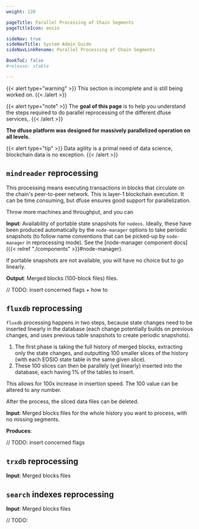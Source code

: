 ```yaml
---
weight: 120

pageTitle: Parallel Processing of Chain Segments
pageTitleIcon: eosio

sideNav: true
sideNavTitle: System Admin Guide
sideNavLinkRename: Parallel Processing of Chain Segments

BookToC: false
#release: stable

---
```


{{< alert type="warning" >}}
This section is incomplete and is still being worked on.
{{< /alert >}}


{{< alert type="note" >}}
The **goal of this page** is to help you understand the steps required to do parallel reprocessing of the different dfuse services,.
{{< /alert >}}


**The dfuse platform was designed for massively parallelized operation on all levels.**

{{< alert type="tip" >}}
Data agility is a primal need of data science, blockchain data is no exception.
{{< /alert >}}


## `mindreader` reprocessing

This processing means executing transactions in blocks that circulate on the chain's peer-to-peer network.  This is layer-1 blockchain execution.  It can be time consuming, but dfuse ensures good support for parallelization.

Throw more machines and throughput, and you can

**Input**: Availability of portable state snapshots for `nodeos`.  Ideally, these have been produced automatically by the `node-manager` options to take periodic snapshots (to follow name conventions that can be picked-up by `node-manager` in reprocessing mode).  See the [node-manager component docs]({{< relref "./components" >}}#node-manager).

If portable snapshots are not available, you will have no choice but to go linearly.

**Output**: Merged blocks (100-block files) files.


// TODO: insert concerned flags + how to


## `fluxdb` reprocessing

`fluxdb` processing happens in two steps, because state changes need to be inserted linearly in the database (each change potentially builds on previous changes, and uses previous table snapshots to create periodic snapshots).

1. The first phase is taking the full history of merged blocks, extracting only the state changes, and outputting 100 smaller slices of the history (with each EOSIO state table in the same given slice).
2. These 100 slices can then be parallely (yet linearly) inserted into the database, each having 1% of the tables to insert.

This allows for 100x increase in insertion speed. The 100 value can be altered to any number.

After the process, the sliced data files can be deleted.

**Input**: Merged blocks files for the whole history you want to process, with no missing segments.

**Produces**:

// TODO: insert concerned flags

## `trxdb` reprocessing

**Input**: Merged blocks files


## `search` indexes reprocessing

**Input**: Merged blocks files

// TODO:
